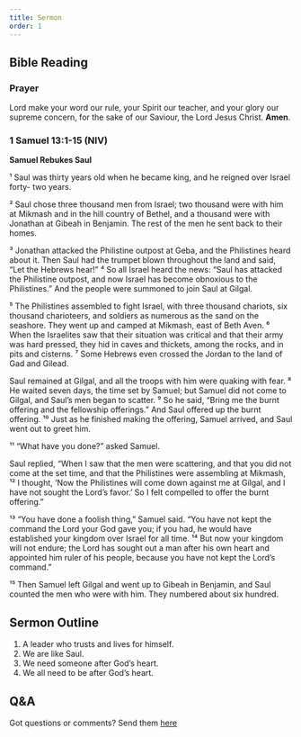 ```yaml
---
title: Sermon 
order: 1
---
```


## Bible Reading

### Prayer
Lord make your word our rule, your Spirit our teacher, and your glory our supreme concern, for the sake of our Saviour, the Lord Jesus Christ. **Amen**.

### 1 Samuel 13:1-15 (NIV)
**Samuel Rebukes Saul**

¹ Saul was thirty years old when he became king, and he reigned over Israel forty- two years.

² Saul chose three thousand men from Israel; two thousand were with him at Mikmash and in the hill country of Bethel, and a thousand were with Jonathan at Gibeah in Benjamin. The rest of the men he sent back to their homes.

³ Jonathan attacked the Philistine outpost at Geba, and the Philistines heard about it. Then Saul had the trumpet blown throughout the land and said, “Let the Hebrews hear!” ⁴ So all Israel heard the news: “Saul has attacked the Philistine outpost, and now Israel has become obnoxious to the Philistines.” And the people were summoned to join Saul at Gilgal.

⁵ The Philistines assembled to fight Israel, with three thousand chariots, six thousand charioteers, and soldiers as numerous as the sand on the seashore. They went up and camped at Mikmash, east of Beth Aven. ⁶ When the Israelites saw that their situation was critical and that their army was hard pressed, they hid in caves and thickets, among the rocks, and in pits and cisterns. ⁷ Some Hebrews even crossed the Jordan to the land of Gad and Gilead.

Saul remained at Gilgal, and all the troops with him were quaking with fear. ⁸ He waited seven days, the time set by Samuel; but Samuel did not come to Gilgal, and Saul’s men began to scatter. ⁹ So he said, “Bring me the burnt offering and the fellowship offerings.” And Saul offered up the burnt offering. ¹⁰ Just as he finished making the offering, Samuel arrived, and Saul went out to greet him.

¹¹ “What have you done?” asked Samuel.

Saul replied, “When I saw that the men were scattering, and that you did not come at the set time, and that the Philistines were assembling at Mikmash, ¹² I thought, ‘Now the Philistines will come down against me at Gilgal, and I have not sought the Lord’s favor.’ So I felt compelled to offer the burnt offering.”

¹³ “You have done a foolish thing,” Samuel said. “You have not kept the command the Lord your God gave you; if you had, he would have established your kingdom over Israel for all time. ¹⁴ But now your kingdom will not endure; the Lord has sought out a man after his own heart and appointed him ruler of his people, because you have not kept the Lord’s command.”

¹⁵ Then Samuel left Gilgal and went up to Gibeah in Benjamin, and Saul counted the men who were with him. They numbered about six hundred.

## Sermon Outline

1.  A leader who trusts and lives for himself. 
2.  We are like Saul. 
3.  We need someone after God’s heart. 
4.  We all need to be after God’s heart.  

## Q&A
Got questions or comments? Send them [here](https://tinyurl.com/SGHACQuestionsAnswers)
